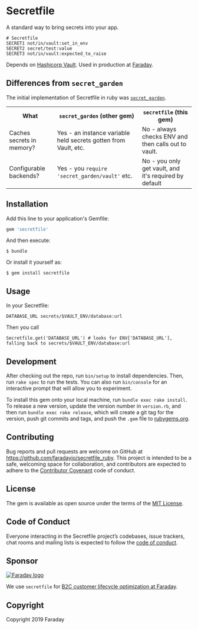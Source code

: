 # Secretfile

A standard way to bring secrets into your app.

```
# Secretfile
SECRET1 not/in/vault:set_in_env
SECRET2 secret/test:value
SECRET3 not/in/vault:expected_to_raise
```

Depends on [Hashicorp Vault](https://www.vaultproject.io/). Used in production at [Faraday](https://www.faraday.io).

## Differences from `secret_garden`

The initial implementation of Secretfile in ruby was [`secret_garden`](https://github.com/erithmetic/secret_garden).

<Table>
  <tr>
    <th>What</th>
    <th><code>secret_garden</code> (other gem)</th>
    <th><code>secretfile</code> (this gem)</th>
  </tr>
  <tr>
    <td>Caches secrets in memory?</td>
    <td>Yes - an instance variable held secrets gotten from Vault, etc.</td>
    <td>No - always checks ENV and then calls out to vault.</td>
  </tr>
  <tr>
    <td>Configurable backends?</td>
    <td>Yes - you <code>require 'secret_garden/vault'</code> etc.</td>
    <td>No - you only get vault, and it's required by default</td>
  </tr>
</Table>

## Installation

Add this line to your application's Gemfile:

```ruby
gem 'secretfile'
```

And then execute:

    $ bundle

Or install it yourself as:

    $ gem install secretfile

## Usage

In your Secretfile:

```
DATABASE_URL secrets/$VAULT_ENV/database:url
```

Then you call

```
Secretfile.get('DATABASE_URL') # looks for ENV['DATABASE_URL'], falling back to secrets/$VAULT_ENV/database:url
```

## Development

After checking out the repo, run `bin/setup` to install dependencies. Then, run `rake spec` to run the tests. You can also run `bin/console` for an interactive prompt that will allow you to experiment.

To install this gem onto your local machine, run `bundle exec rake install`. To release a new version, update the version number in `version.rb`, and then run `bundle exec rake release`, which will create a git tag for the version, push git commits and tags, and push the `.gem` file to [rubygems.org](https://rubygems.org).

## Contributing

Bug reports and pull requests are welcome on GitHub at https://github.com/faradayio/secretfile_ruby. This project is intended to be a safe, welcoming space for collaboration, and contributors are expected to adhere to the [Contributor Covenant](http://contributor-covenant.org) code of conduct.

## License

The gem is available as open source under the terms of the [MIT License](https://opensource.org/licenses/MIT).

## Code of Conduct

Everyone interacting in the Secretfile project’s codebases, issue trackers, chat rooms and mailing lists is expected to follow the [code of conduct](https://github.com/faradayio/secretfile_ruby/blob/master/CODE_OF_CONDUCT.md).

## Sponsor

<p><a href="https://www.faraday.io"><img src="https://s3.amazonaws.com/faraday-assets/files/img/logo.svg" alt="Faraday logo"/></a></p>

We use `secretfile` for [B2C customer lifecycle optimization at Faraday](https://www.faraday.io).

## Copyright

Copyright 2019 Faraday
